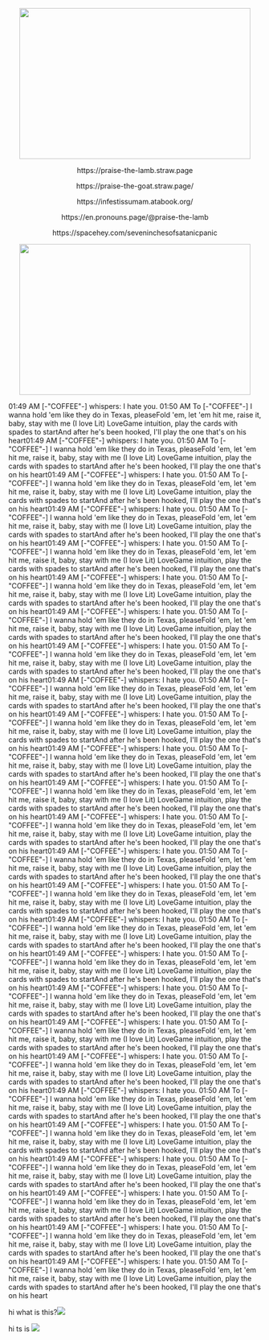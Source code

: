 <p align="center">
 <img width="460" height="300" src="https://media1.tenor.com/m/WO0bc_m9OIUAAAAC/wheres-my-husband-wheres-tobias.gif"
</p>
<p align="center">
 https://praise-the-lamb.straw.page </p>
<p align="center">
 https://praise-the-goat.straw.page/ </p>
	<p align="center">
 https://infestissumam.atabook.org/ </p>
<p align="center"> https://en.pronouns.page/@praise-the-lamb </p>
<p align="center"> https://spacehey.com/seveninchesofsatanicpanic <p></p>
<p align="center">
 <img width="460" height="300" src="https://media1.tenor.com/m/uaT_rWNIIjEAAAAC/cultofthelamb-crown.gif"
</p>
	<p>
01:49 AM [-"COFFEE"-] whispers: I hate you.
01:50 AM To [-"COFFEE"-] I wanna hold 'em like they do in Texas, pleaseFold 'em, let 'em hit me, raise it, baby, stay with me (I love Lit) LoveGame intuition, play the cards with spades to startAnd after he's been hooked, I'll play the one that's on his heart01:49 AM [-"COFFEE"-] whispers: I hate you.
01:50 AM To [-"COFFEE"-] I wanna hold 'em like they do in Texas, pleaseFold 'em, let 'em hit me, raise it, baby, stay with me (I love Lit) LoveGame intuition, play the cards with spades to startAnd after he's been hooked, I'll play the one that's on his heart01:49 AM [-"COFFEE"-] whispers: I hate you.
01:50 AM To [-"COFFEE"-] I wanna hold 'em like they do in Texas, pleaseFold 'em, let 'em hit me, raise it, baby, stay with me (I love Lit) LoveGame intuition, play the cards with spades to startAnd after he's been hooked, I'll play the one that's on his heart01:49 AM [-"COFFEE"-] whispers: I hate you.
01:50 AM To [-"COFFEE"-] I wanna hold 'em like they do in Texas, pleaseFold 'em, let 'em hit me, raise it, baby, stay with me (I love Lit) LoveGame intuition, play the cards with spades to startAnd after he's been hooked, I'll play the one that's on his heart01:49 AM [-"COFFEE"-] whispers: I hate you.
01:50 AM To [-"COFFEE"-] I wanna hold 'em like they do in Texas, pleaseFold 'em, let 'em hit me, raise it, baby, stay with me (I love Lit) LoveGame intuition, play the cards with spades to startAnd after he's been hooked, I'll play the one that's on his heart01:49 AM [-"COFFEE"-] whispers: I hate you.
01:50 AM To [-"COFFEE"-] I wanna hold 'em like they do in Texas, pleaseFold 'em, let 'em hit me, raise it, baby, stay with me (I love Lit) LoveGame intuition, play the cards with spades to startAnd after he's been hooked, I'll play the one that's on his heart01:49 AM [-"COFFEE"-] whispers: I hate you.
01:50 AM To [-"COFFEE"-] I wanna hold 'em like they do in Texas, pleaseFold 'em, let 'em hit me, raise it, baby, stay with me (I love Lit) LoveGame intuition, play the cards with spades to startAnd after he's been hooked, I'll play the one that's on his heart01:49 AM [-"COFFEE"-] whispers: I hate you.
01:50 AM To [-"COFFEE"-] I wanna hold 'em like they do in Texas, pleaseFold 'em, let 'em hit me, raise it, baby, stay with me (I love Lit) LoveGame intuition, play the cards with spades to startAnd after he's been hooked, I'll play the one that's on his heart01:49 AM [-"COFFEE"-] whispers: I hate you.
01:50 AM To [-"COFFEE"-] I wanna hold 'em like they do in Texas, pleaseFold 'em, let 'em hit me, raise it, baby, stay with me (I love Lit) LoveGame intuition, play the cards with spades to startAnd after he's been hooked, I'll play the one that's on his heart01:49 AM [-"COFFEE"-] whispers: I hate you.
01:50 AM To [-"COFFEE"-] I wanna hold 'em like they do in Texas, pleaseFold 'em, let 'em hit me, raise it, baby, stay with me (I love Lit) LoveGame intuition, play the cards with spades to startAnd after he's been hooked, I'll play the one that's on his heart01:49 AM [-"COFFEE"-] whispers: I hate you.
01:50 AM To [-"COFFEE"-] I wanna hold 'em like they do in Texas, pleaseFold 'em, let 'em hit me, raise it, baby, stay with me (I love Lit) LoveGame intuition, play the cards with spades to startAnd after he's been hooked, I'll play the one that's on his heart01:49 AM [-"COFFEE"-] whispers: I hate you.
01:50 AM To [-"COFFEE"-] I wanna hold 'em like they do in Texas, pleaseFold 'em, let 'em hit me, raise it, baby, stay with me (I love Lit) LoveGame intuition, play the cards with spades to startAnd after he's been hooked, I'll play the one that's on his heart01:49 AM [-"COFFEE"-] whispers: I hate you.
01:50 AM To [-"COFFEE"-] I wanna hold 'em like they do in Texas, pleaseFold 'em, let 'em hit me, raise it, baby, stay with me (I love Lit) LoveGame intuition, play the cards with spades to startAnd after he's been hooked, I'll play the one that's on his heart01:49 AM [-"COFFEE"-] whispers: I hate you.
01:50 AM To [-"COFFEE"-] I wanna hold 'em like they do in Texas, pleaseFold 'em, let 'em hit me, raise it, baby, stay with me (I love Lit) LoveGame intuition, play the cards with spades to startAnd after he's been hooked, I'll play the one that's on his heart01:49 AM [-"COFFEE"-] whispers: I hate you.
01:50 AM To [-"COFFEE"-] I wanna hold 'em like they do in Texas, pleaseFold 'em, let 'em hit me, raise it, baby, stay with me (I love Lit) LoveGame intuition, play the cards with spades to startAnd after he's been hooked, I'll play the one that's on his heart01:49 AM [-"COFFEE"-] whispers: I hate you.
01:50 AM To [-"COFFEE"-] I wanna hold 'em like they do in Texas, pleaseFold 'em, let 'em hit me, raise it, baby, stay with me (I love Lit) LoveGame intuition, play the cards with spades to startAnd after he's been hooked, I'll play the one that's on his heart01:49 AM [-"COFFEE"-] whispers: I hate you.
01:50 AM To [-"COFFEE"-] I wanna hold 'em like they do in Texas, pleaseFold 'em, let 'em hit me, raise it, baby, stay with me (I love Lit) LoveGame intuition, play the cards with spades to startAnd after he's been hooked, I'll play the one that's on his heart01:49 AM [-"COFFEE"-] whispers: I hate you.
01:50 AM To [-"COFFEE"-] I wanna hold 'em like they do in Texas, pleaseFold 'em, let 'em hit me, raise it, baby, stay with me (I love Lit) LoveGame intuition, play the cards with spades to startAnd after he's been hooked, I'll play the one that's on his heart01:49 AM [-"COFFEE"-] whispers: I hate you.
01:50 AM To [-"COFFEE"-] I wanna hold 'em like they do in Texas, pleaseFold 'em, let 'em hit me, raise it, baby, stay with me (I love Lit) LoveGame intuition, play the cards with spades to startAnd after he's been hooked, I'll play the one that's on his heart01:49 AM [-"COFFEE"-] whispers: I hate you.
01:50 AM To [-"COFFEE"-] I wanna hold 'em like they do in Texas, pleaseFold 'em, let 'em hit me, raise it, baby, stay with me (I love Lit) LoveGame intuition, play the cards with spades to startAnd after he's been hooked, I'll play the one that's on his heart01:49 AM [-"COFFEE"-] whispers: I hate you.
01:50 AM To [-"COFFEE"-] I wanna hold 'em like they do in Texas, pleaseFold 'em, let 'em hit me, raise it, baby, stay with me (I love Lit) LoveGame intuition, play the cards with spades to startAnd after he's been hooked, I'll play the one that's on his heart01:49 AM [-"COFFEE"-] whispers: I hate you.
01:50 AM To [-"COFFEE"-] I wanna hold 'em like they do in Texas, pleaseFold 'em, let 'em hit me, raise it, baby, stay with me (I love Lit) LoveGame intuition, play the cards with spades to startAnd after he's been hooked, I'll play the one that's on his heart01:49 AM [-"COFFEE"-] whispers: I hate you.
01:50 AM To [-"COFFEE"-] I wanna hold 'em like they do in Texas, pleaseFold 'em, let 'em hit me, raise it, baby, stay with me (I love Lit) LoveGame intuition, play the cards with spades to startAnd after he's been hooked, I'll play the one that's on his heart01:49 AM [-"COFFEE"-] whispers: I hate you.
01:50 AM To [-"COFFEE"-] I wanna hold 'em like they do in Texas, pleaseFold 'em, let 'em hit me, raise it, baby, stay with me (I love Lit) LoveGame intuition, play the cards with spades to startAnd after he's been hooked, I'll play the one that's on his heart01:49 AM [-"COFFEE"-] whispers: I hate you.
01:50 AM To [-"COFFEE"-] I wanna hold 'em like they do in Texas, pleaseFold 'em, let 'em hit me, raise it, baby, stay with me (I love Lit) LoveGame intuition, play the cards with spades to startAnd after he's been hooked, I'll play the one that's on his heart01:49 AM [-"COFFEE"-] whispers: I hate you.
01:50 AM To [-"COFFEE"-] I wanna hold 'em like they do in Texas, pleaseFold 'em, let 'em hit me, raise it, baby, stay with me (I love Lit) LoveGame intuition, play the cards with spades to startAnd after he's been hooked, I'll play the one that's on his heart </p>
<p> hi what is this?<img src="https://media.discordapp.net/attachments/1395903444078039091/1409330823215317112/Screenshot_2025-08-25_at_02-17-12_Tumacz_Google.png?ex=68acfd1c&is=68abab9c&hm=bba9f6802587153fb602da334b4b63e9b27d99d6292ba5f46a82dd2c20054e72&=&format=webp&quality=lossless&width=546&height=46"> </p>
																																																																																																																																																																																																																		<p> hi ts is <img src="https://cdn.discordapp.com/attachments/1395903444078039091/1409330858514448504/Screenshot_2025-08-25_at_02-17-21_Tumacz_Google.png?ex=68acfd24&is=68ababa4&hm=311e1083b638bb6696398d025dc4db784faaad843ef02af94dc951f67a360c8d&"> </p>
